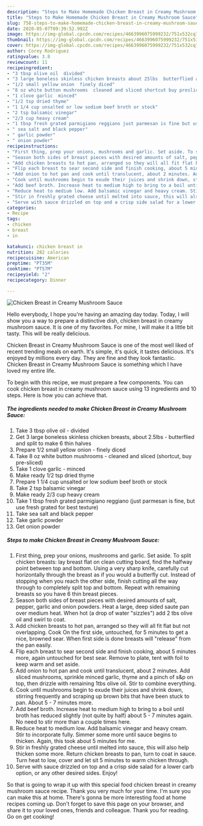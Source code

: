 ```yaml
---
description: "Steps to Make Homemade Chicken Breast in Creamy Mushroom Sauce"
title: "Steps to Make Homemade Chicken Breast in Creamy Mushroom Sauce"
slug: 758-steps-to-make-homemade-chicken-breast-in-creamy-mushroom-sauce
date: 2020-05-07T09:39:52.992Z
image: https://img-global.cpcdn.com/recipes/4663996075999232/751x532cq70/chicken-breast-in-creamy-mushroom-sauce-recipe-main-photo.jpg
thumbnail: https://img-global.cpcdn.com/recipes/4663996075999232/751x532cq70/chicken-breast-in-creamy-mushroom-sauce-recipe-main-photo.jpg
cover: https://img-global.cpcdn.com/recipes/4663996075999232/751x532cq70/chicken-breast-in-creamy-mushroom-sauce-recipe-main-photo.jpg
author: Corey Rodriguez
ratingvalue: 3.8
reviewcount: 11
recipeingredient:
- "3 tbsp olive oil  divided"
- "3 large boneless skinless chicken breasts about 25lbs  butterflied and split to make 6 thin halves"
- "1/2 small yellow onion  finely diced"
- "8 oz white button mushrooms  cleaned and sliced shortcut buy presliced"
- "1 clove garlic  minced"
- "1/2 tsp dried thyme"
- "1 1/4 cup unsalted or low sodium beef broth or stock"
- "2 tsp balsamic vinegar"
- "2/3 cup heavy cream"
- "1 tbsp fresh grated parmigiano reggiano just parmesan is fine but use fresh grated for best texture"
- " sea salt and black pepper"
- " garlic powder"
- " onion powder"
recipeinstructions:
- "First thing, prep your onions, mushrooms and garlic. Set aside. To split chicken breasts: lay breast flat on clean cutting board, find the halfway point between top and bottom. Using a very sharp knife, carefully cut horizontally through the breast as if you would a butterfly cut. Instead of stopping when you reach the other side, finish cutting all the way through to completely split top and bottom. Repeat with remaining breasts so you have 6 thin breast pieces."
- "Season both sides of breast pieces with desired amounts of salt, pepper, garlic and onion powders. Heat a large, deep sided saute pan over medium heat. When hot (a drop of water &#34;sizzles&#34;) add 2 tbs olive oil and swirl to coat."
- "Add chicken breasts to hot pan, arranged so they will all fit flat but not overlapping. Cook On the first side, untouched, for 5 minutes to get a nice, browned sear. When first side is done breasts will &#34;release&#34; from the pan easily."
- "Flip each breast to sear second side and finish cooking, about 5 minutes more, again untouched for best sear. Remove to plate, tent with foil to keep warm and set aside."
- "Add onion to hot pan and cook until translucent, about 2 minutes. Add sliced mushrooms, sprinkle minced garlic, thyme and a pinch of s&amp;p on top, then drizzle with remaining 1tbs olive oil. Stir to combine everything."
- "Cook until mushrooms begin to exude their juices and shrink down, stirring frequently and scraping up brown bits that have been stuck to pan. About 5 - 7 minutes more."
- "Add beef broth. Increase heat to medium high to bring to a boil until broth has reduced slightly (not quite by half) about 5 - 7 minutes again. No need to stir more than a couple times here."
- "Reduce heat to medium low. Add balsamic vinegar and heavy cream. Stir to incorporate fully. Simmer some more until sauce begins to thicken. Again, this took about 5 minutes for me."
- "Stir in freshly grated cheese until melted into sauce, this will also help thicken some more. Return chicken breasts to pan, turn to coat in sauce. Turn heat to low, cover and let sit 5 minutes to warm chicken through."
- "Serve with sauce drizzled on top and a crisp side salad for a lower carb option, or any other desired sides. Enjoy!"
categories:
- Recipe
tags:
- chicken
- breast
- in

katakunci: chicken breast in 
nutrition: 282 calories
recipecuisine: American
preptime: "PT35M"
cooktime: "PT57M"
recipeyield: "2"
recipecategory: Dinner

---
```



![Chicken Breast in Creamy Mushroom Sauce](https://img-global.cpcdn.com/recipes/4663996075999232/751x532cq70/chicken-breast-in-creamy-mushroom-sauce-recipe-main-photo.jpg)

Hello everybody, I hope you're having an amazing day today. Today, I will show you a way to prepare a distinctive dish, chicken breast in creamy mushroom sauce. It is one of my favorites. For mine, I will make it a little bit tasty. This will be really delicious.



Chicken Breast in Creamy Mushroom Sauce is one of the most well liked of recent trending meals on earth. It's simple, it's quick, it tastes delicious. It's enjoyed by millions every day. They are fine and they look fantastic. Chicken Breast in Creamy Mushroom Sauce is something which I have loved my entire life.


To begin with this recipe, we must prepare a few components. You can cook chicken breast in creamy mushroom sauce using 13 ingredients and 10 steps. Here is how you can achieve that.

<!--inarticleads1-->

##### The ingredients needed to make Chicken Breast in Creamy Mushroom Sauce:

1. Take 3 tbsp olive oil - divided
1. Get 3 large boneless skinless chicken breasts, about 2.5lbs - butterflied and split to make 6 thin halves
1. Prepare 1/2 small yellow onion - finely diced
1. Take 8 oz white button mushrooms - cleaned and sliced (shortcut, buy pre-sliced)
1. Take 1 clove garlic - minced
1. Make ready 1/2 tsp dried thyme
1. Prepare 1 1/4 cup unsalted or low sodium beef broth or stock
1. Take 2 tsp balsamic vinegar
1. Make ready 2/3 cup heavy cream
1. Take 1 tbsp fresh grated parmigiano reggiano (just parmesan is fine, but use fresh grated for best texture)
1. Take  sea salt and black pepper
1. Take  garlic powder
1. Get  onion powder




<!--inarticleads2-->

##### Steps to make Chicken Breast in Creamy Mushroom Sauce:

1. First thing, prep your onions, mushrooms and garlic. Set aside. To split chicken breasts: lay breast flat on clean cutting board, find the halfway point between top and bottom. Using a very sharp knife, carefully cut horizontally through the breast as if you would a butterfly cut. Instead of stopping when you reach the other side, finish cutting all the way through to completely split top and bottom. Repeat with remaining breasts so you have 6 thin breast pieces.
1. Season both sides of breast pieces with desired amounts of salt, pepper, garlic and onion powders. Heat a large, deep sided saute pan over medium heat. When hot (a drop of water &#34;sizzles&#34;) add 2 tbs olive oil and swirl to coat.
1. Add chicken breasts to hot pan, arranged so they will all fit flat but not overlapping. Cook On the first side, untouched, for 5 minutes to get a nice, browned sear. When first side is done breasts will &#34;release&#34; from the pan easily.
1. Flip each breast to sear second side and finish cooking, about 5 minutes more, again untouched for best sear. Remove to plate, tent with foil to keep warm and set aside.
1. Add onion to hot pan and cook until translucent, about 2 minutes. Add sliced mushrooms, sprinkle minced garlic, thyme and a pinch of s&amp;p on top, then drizzle with remaining 1tbs olive oil. Stir to combine everything.
1. Cook until mushrooms begin to exude their juices and shrink down, stirring frequently and scraping up brown bits that have been stuck to pan. About 5 - 7 minutes more.
1. Add beef broth. Increase heat to medium high to bring to a boil until broth has reduced slightly (not quite by half) about 5 - 7 minutes again. No need to stir more than a couple times here.
1. Reduce heat to medium low. Add balsamic vinegar and heavy cream. Stir to incorporate fully. Simmer some more until sauce begins to thicken. Again, this took about 5 minutes for me.
1. Stir in freshly grated cheese until melted into sauce, this will also help thicken some more. Return chicken breasts to pan, turn to coat in sauce. Turn heat to low, cover and let sit 5 minutes to warm chicken through.
1. Serve with sauce drizzled on top and a crisp side salad for a lower carb option, or any other desired sides. Enjoy!




So that is going to wrap it up with this special food chicken breast in creamy mushroom sauce recipe. Thank you very much for your time. I'm sure you can make this at home. There's gonna be more interesting food at home recipes coming up. Don't forget to save this page on your browser, and share it to your loved ones, friends and colleague. Thank you for reading. Go on get cooking!
